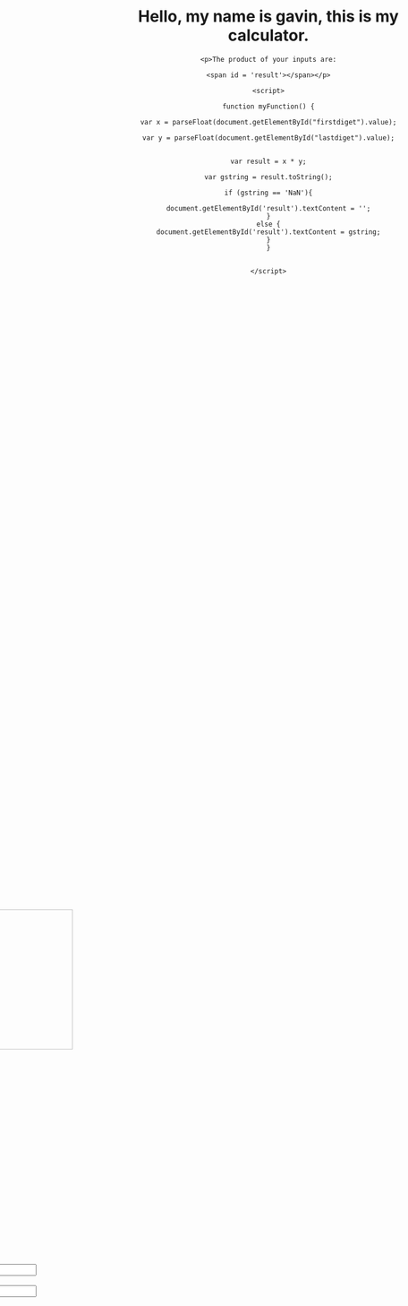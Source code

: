 <!DOCTYPE html>
<html lang="en">
<style>

button {
    background:transparent;
    border:none;
    outline:none;
    display:block;
    height:200px;
    width:200px;
    cursor:pointer;
}
.container {
  width: 1000px;
  height: 1000px;
  position: absolute;
  top: 50%;
  left: 50%;
  margin-top: -300px;
  margin-left: -600px;
}
.trim {
     max-height:128px;
     max-width: 340px;
     overflow: hidden;
 }

body {
background-image: url("backdrop.jpg");
no-repeat;
background-size: 2000px;
width: 1000px;
height: 1000px;
}

.text-block {
  position: absolute;
  bottom: 570px;
  right: 530px;
  background-color: gray;
  color: white;
  height: 350px;
  width: 400px;
  padding-left: 20px;
  padding-right: 20px;
}

</style>
<header>
  <meta charset="UTF-8">
  <title>Gavin's Calculator</title>    <h1>Hello, my name is gavin, this is my calculator.</h1>





    <p>The product of your inputs are:

    <span id = 'result'></span></p>

    <script>

    function myFunction() {

    var x = parseFloat(document.getElementById("firstdiget").value);

    var y = parseFloat(document.getElementById("lastdiget").value);


    var result = x * y;

    var gstring = result.toString();

    if (gstring == 'NaN'){

    document.getElementById('result').textContent = '';
    }
    else {
    document.getElementById('result').textContent = gstring;
    }
    }


    </script>


</header>

<body>


<div class="container">

  <img src="tab.png" alt="tab" style="width:50%;">
  <div class="trim"><div class="container"> <input type="button"></div> <img src="button.jpg"/></div>

  <div class="text-block">
  <input type="button" onclick="myFunction()" style="background: url(button.jpg) no-repeat; width:100px; height:100px;">


  <form>
  <label for="firstdiget">First number:</label><br>
  <input type="text" id = firstdiget name="firstdiget"><br>
  <label for="lastdiget">Last number:</label><br>
  <input type="text" id = lastdiget name="lastdiget">
  </form>
  </div>
  </div>








</body>
</html>
